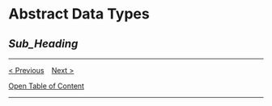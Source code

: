 # Abstract Data Types

## *Sub_Heading*


-----
[< Previous](../search%20algorithms/11_binary_search.md)  &ensp;  [Next >](./13_queues.md)

[Open Table of Content](./00_table_of_content.md) 

-----